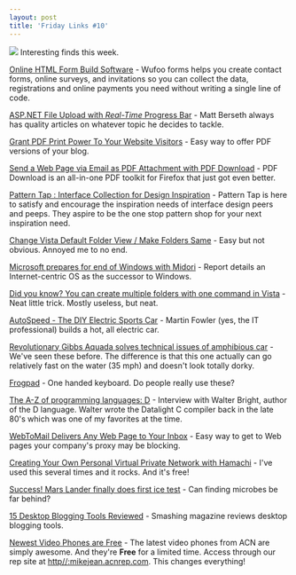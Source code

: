 ```yaml
---
layout: post
title: 'Friday Links #10'
---
```

![](/cdn/images/links.gif) Interesting finds this week.

[Online HTML Form Build Software](http://wufoo.com/) - Wufoo forms helps you create contact forms, online surveys, and invitations so you can collect the data, registrations and online payments you need without writing a single line of code.

[ASP.NET File Upload with *Real-Time* Progress Bar](http://mattberseth.com/blog/2008/07/aspnet_file_upload_with_realti.html) - Matt Berseth always has quality articles on whatever topic he decides to tackle.

[Grant PDF Print Power To Your Website Visitors](http://www.makeuseof.com/tag/grant-pdf-print-power-to-your-website-visitors/) - Easy way to offer PDF versions of your blog.

[Send a Web Page via Email as PDF Attachment with PDF Download](http://www.labnol.org/software/send-webpage-as-pdf-email-attachment/3990/) - PDF Download is an all-in-one PDF toolkit for Firefox that just got even better.

[Pattern Tap : Interface Collection for Design Inspiration](http://patterntap.com/) - Pattern Tap is here to satisfy and encourage the inspiration needs of interface design peers and peeps. They aspire to be the one stop pattern shop for your next inspiration need.

[Change Vista Default Folder View / Make Folders Same](http://www.geekydrunk.com/2008/01/10/change-vista-default-folder-view-make-folders-same/) - Easy but not obvious. Annoyed me to no end.

[Microsoft prepares for end of Windows with Midori](http://www.computerworld.com/action/article.do?command=viewArticleBasic&articleId=9111018&source=rss_news10) - Report details an Internet-centric OS as the successor to Windows.

[Did you know? You can create multiple folders with one command in Vista](http://thefreewarejunkie.com/2008/07/did-you-know-you-can-create-multiple.html) - Neat little trick. Mostly useless, but neat.

[AutoSpeed - The DIY Electric Sports Car](http://autospeed.com/cms/A_110313/article.html) - Martin Fowler (yes, the IT professional) builds a hot, all electric car.

[Revolutionary Gibbs Aquada solves technical issues of amphibious car](http://www.mlive.com/flintjournal/business/index.ssf/2008/07/xxx_aquada_video_xxx.html) - We've seen these before. The difference is that this one actually can go relatively fast on the water (35 mph) and doesn't look totally dorky.

[Frogpad](http://www.frogpad.com/) - One handed keyboard. Do people really use these?

[The A-Z of programming languages: D](http://www.computerworld.com/action/article.do?command=viewArticleBasic&articleId=9111092&source=rss_news10) - Interview with Walter Bright, author of the D language. Walter wrote the Datalight C compiler back in the late 80's which was one of my favorites at the time.

[WebToMail Delivers Any Web Page to Your Inbox](http://lifehacker.com/399539/webtomail-delivers-any-web-page-to-your-inbox) - Easy way to get to Web pages your company's proxy may be blocking.

[Creating Your Own Personal Virtual Private Network with Hamachi](http://www.makeuseof.com/tag/creating-your-own-personal-virtual-private-network-with-hamachi/) - I've used this several times and it rocks. And it's free!

[Success! Mars Lander finally does first ice test](http://www.computerworld.com/action/article.do?command=viewArticleBasic&articleId=9111259) - Can finding microbes be far behind?

[15 Desktop Blogging Tools Reviewed](http://www.smashingmagazine.com/2008/08/01/15-desktop-blogging-tools-reviewed/) - Smashing magazine reviews desktop blogging tools.

[Newest Video Phones are Free](http://myacn.com) - The latest video phones from ACN are simply awesome. And they're **Free** for a limited time. Access through our rep site at [http//:mikejean.acnrep.com](http://mikejean.acnrep.com). This changes everything!
